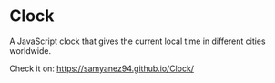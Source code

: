# Clock
A JavaScript clock that gives the current local time in different cities worldwide.

Check it on: https://samyanez94.github.io/Clock/
